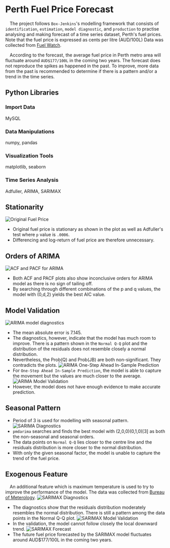 # Perth Fuel Price Forecast
&emsp;The project follows `Box-Jenkins`'s modelling framework that consists of `identification`, `estimation`, `model diagnostic`, and `production` to practise analysing and making forecast of a time series dataset, Perth's fuel prices. Note that the fuel price is expressed as cents per litre (AUD/100L) Data was collected from [Fuel Watch](https://www.fuelwatch.wa.gov.au).  

&emsp;According to the forecast, the average fuel price in Perth metro area will fluctuate around `AUD$177/100L` in the coming two years. The forecast does not reproduce the spikes as happened in the past. To improve, more data from the past is recommended to determine if there is a pattern and/or a trend in the time series.

## Python Libraries
### Import Data
MySQL
### Data Manipulations
numpy, pandas
### Visualization Tools
matplotlib, seaborn
### Time Series Analysis
Adfuller, ARIMA, SARIMAX

## Stationarity
![Original Fuel Price](https://github.com/moscmh/portfolio/blob/main/Time_Series/Perth_Fuel_Forecast/plot/original_price.png?raw=true)
* Original fuel price is stationary as shown in the plot as well as Adfuller's test where `p` value is `.0006`.
* Differencing and log-return of fuel price are therefore unnecessary.

## Orders of ARIMA
![ACF and PACF for ARIMA](https://github.com/moscmh/portfolio/blob/main/Time_Series/Perth_Fuel_Forecast/plot/ARIMA_ACF_PACF.png?raw=true)
* Both ACF and PACF plots also show inconclusive orders for ARIMA model as there is no sign of tailing off.
* By searching through different combinations of the p and q values, the model with (0,d,2) yields the best AIC value.

## Model Validation
![ARIMA model diagnostics](https://github.com/moscmh/portfolio/blob/main/Time_Series/Perth_Fuel_Forecast/plot/ARIMA_diagnostics.png?raw=true)
* The mean absolute error is 7.145.
* The diagnostics, however, indicate that the model has much room to improve. There is a pattern shown in the `Normal Q-Q` plot and the distribution of the residuals does not resemble closely a normal distribution.
* Nevertheless, the Prob(Q) and Prob(JB) are both non-significant. They contradicts the plots.
![ARIMA One-Step Ahead In-Sample Prediction](https://github.com/moscmh/portfolio/blob/main/Time_Series/Perth_Fuel_Forecast/plot/arima_1_insample.png?raw=true)
* For `One-Step Ahead In-Sample Prediction`, the model is able to capture the movement but the values are much closer to the average.
![ARIMA Model Validation](https://github.com/moscmh/portfolio/blob/main/Time_Series/Perth_Fuel_Forecast/plot/ARIMA_valid.png?raw=true)
* However, the model does not have enough evidence to make accurate prediction.

## Seasonal Pattern
* Period of 3 is used for modelling with seasonal pattern.
![SARIMA Diagnostics](https://github.com/moscmh/portfolio/blob/main/Time_Series/Perth_Fuel_Forecast/plot/SARIMA_diagnostics.png?raw=true)
* `pmdarima` searches and finds the best model with (2,0,0)(0,1,0)[3] as both the non-seasonal and seasonal orders.
* The data points on `Normal Q-Q` lies closer to the centre line and the residuals distribution is more closer to the normal distribution.
* With only the given seasonal factor, the model is unable to capture the trend of the fuel price.

## Exogenous Feature
&emsp;An additional feature which is maximum temperature is used to try to improve the performance of the model. The data was collected from [Bureau of Meterology](http://www.bom.gov.au/?ref=logo).
![SARIMAX Diagnostics](https://github.com/moscmh/portfolio/blob/main/Time_Series/Perth_Fuel_Forecast/plot/SARIMAX_diag.png?raw=true)
* The diagnostics show that the residuals distribution moderately resembles the normal distribution. There is still a pattern among the data points in the Normal Q-Q plot.
![SARIMAX Model Validation](https://github.com/moscmh/portfolio/blob/main/Time_Series/Perth_Fuel_Forecast/plot/SARIMAX_valid.png?raw=true)
* In the validation, the model cannot follow closely the local downward trend.
![SARIMAX Forecast](https://github.com/moscmh/portfolio/blob/main/Time_Series/Perth_Fuel_Forecast/plot/SARIMAX_forecast.png?raw=true)
* The future fuel price forecasted by the SARIMAX model fluctuates around AUD$177/100L in the coming two years.